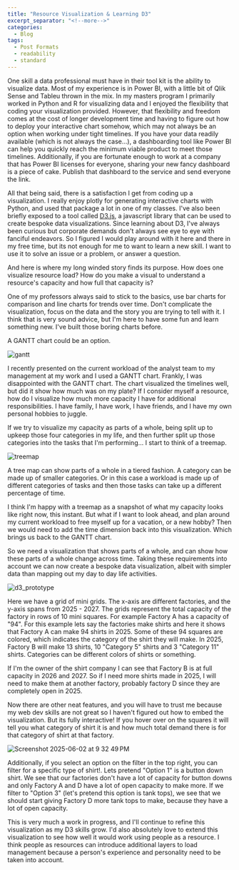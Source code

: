 ```yaml
---
title: "Resource Visualization & Learning D3"
excerpt_separator: "<!--more-->"
categories:
  - Blog
tags:
  - Post Formats
  - readability
  - standard
---
```



One skill a data professional must have in their tool kit is the ability to visualize data. 
Most of my experience is in Power BI, with a little bit of Qlik Sense and Tableu thrown in the mix. 
In my masters program I primarily worked in Python and R for visualizing data and I enjoyed the flexibility that coding your visualization provided.
However, that flexibility and freedom comes at the cost of longer development time and having to figure out how to deploy your interactive chart somehow, which may not always be an option when working under tight timelines. 
If you have your data readily available  (which is not always the case...), a dashboarding tool like Power BI can help you quickly reach the minimum viable product to meet those timelines. 
Additionally, if you are fortunate enough to work at a company that has Power BI licenses for everyone, sharing your new fancy dashboard is a piece of cake. 
Publish that dashboard to the service and send everyone the link. 


All that being said, there is a satisfaction I get from coding up a visualization. I really enjoy plotly for generating interactive charts with Python, and used that package a lot in one of my classes.
I've also been briefly exposed to a tool called [D3.js](https://d3js.org/), a javascript library that can be used to create bespoke data visualizations. 
Since learning about D3, I've always been curious but corporate demands don't always see eye to eye with fanciful endeavors. 
So I figured I would play around with it here and there in my free time, but its not enough for me to want to learn a new skill.
I want to use it to solve an issue or a problem, or answer a question. 


And here is where my long winded story finds its purpose. How does one visualize resource load? 
How do you make a visual to understand a resource's capacity and how full that capacity is?


One of my professors always said to stick to the basics, use bar charts for comparison and line charts for trends over time. 
Don't complicate the visualization, focus on the data and the story you are trying to tell with it. 
I think that is very sound advice, but I'm here to have some fun and learn something new. I've built those boring charts before. 

A GANTT chart could be an option.

![gantt](https://github.com/user-attachments/assets/39a5422b-d1c1-407a-b75a-b12b78236c1b)

I recently presented on the current workload of the analyst team to my management at my work and I used a GANTT chart. 
Frankly, I was disappointed with the GANTT chart. 
The chart visualized the timelines well, but did it show how much was on my plate? 
If I consider myself a resource, how do I visualize how much more capacity I have for additional responsibilities.
I have family, I have work, I have friends, and I have my own personal hobbies to juggle.

If we try to visualize my capacity as parts of a whole, being split up to upkeep those four categories in my life, 
and then further split up those categories into the tasks that I'm performing... I start to think of a treemap. 

![treemap](https://github.com/user-attachments/assets/9cdffee1-c42c-42eb-85b4-d2f11901d4cc)


A tree map can show parts of a whole in a tiered fashion. A category can be made up of smaller categories. 
Or in this case a workload is made up of different categories of tasks and then those tasks can take up a different percentage of time. 

I think I'm happy with a treemap as a snapshot of what my capacity looks like right now, this instant.
But what if I want to look ahead, and plan around my current workload to free myself up for a vacation, or a new hobby?
Then we would need to add the time dimension back into this visualization. Which brings us back to the GANTT chart. 

So we need a visualization that shows parts of a whole, and can show how these parts of a whole change across time.
Taking these requirements into account we can now create a bespoke data visualization, albeit with simpler data than mapping out my day to day life activities. 

![d3_prototype](https://github.com/user-attachments/assets/226d718c-4edc-497d-b92c-1526f7d342f7)

Here we have a grid of mini grids. The x-axis are different factories, and the y-axis spans from 2025 - 2027.
The grids represent the total capacity of the factory in rows of 10 mini squares. For example Factory A has a capacity of "94".
For this example lets say the factories make shirts and here it shows that Factory A can make 94 shirts in 2025. 
Some of these 94 squares are colored, which indicates the category of the shirt they will make. 
In 2025, Factory B will make 13 shirts, 10 "Category 5" shirts and 3 "Category 11" shirts. Categories can be different colors of shirts or something. 

If I'm the owner of the shirt company I can see that Factory B is at full capacity in 2026 and 2027. 
So if I need more shirts made in 2025, I will need to make them at another factory, probably factory D since they are completely open in 2025. 


Now there are other neat features, and you will have to trust me because my web dev skills are not great so I haven't figured out how to embed the visualization. 
But its fully interactive!
If you hover over on the squares it will tell you what category of shirt it is and how much total demand there is for that category of shirt at that factory.

![Screenshot 2025-06-02 at 9 32 49 PM](https://github.com/user-attachments/assets/5497858b-e762-4146-88a7-ac59300a402f)


Additionally, if you select an option on the filter in the top right, you can filter for a specific type of shirt!. Lets pretend "Option 1" is a button down shirt.
We see that our factories don't have a lot of capacity for button downs and only Factory A and D have a lot of open capacity to make more. 
If we filter to "Option 3" (let's pretend this option is tank tops), we see that we should start giving Factory D more tank tops to make, because they have a lot of open capacity. 

This is very much a work in progress, and I'll continue to refine this visualization as my D3 skills grow. I'd also absolutely love to extend this visualization to 
see how well it would work using people as a resource. I think people as resources can introduce additional layers to load management because a person's experience and personality need to be taken into account. 
